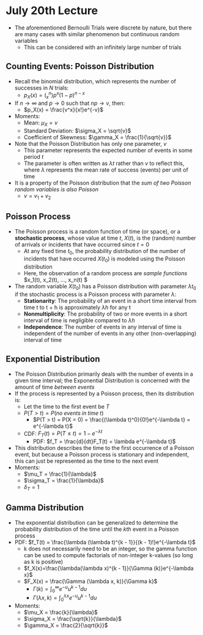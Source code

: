 # July 20th Lecture
- The aforementioned Bernoulli Trials were discrete by nature, but there are many cases with similar phenomenon but continuous random variables
    - This can be considered with an infinitely large number of trials
## Counting Events: Poisson Distribution
- Recall the binomial distribution, which represents the number of successes in $N$ trials:
    - $p_X(x) = (^n_x)p^x(1-p)^{n-x}$
- If $n \rightarrow \infty$ and $p \rightarrow 0$ such that $np \rightarrow v$, then:
    - $p_X(x) = \frac{v^x}{x!}e^{-v}$
- Moments:
    - Mean: $\mu_X = v$
    - Standard Deviation: $\sigma_X = \sqrt{v}$
    - Coefficient of Skewness: $\gamma_X = \frac{1}{\sqrt{v}}$
- Note that the Poisson Distribution has only one parameter, $v$
    - This parameter represents the expected number of events in some period *t*
    - The parameter is often written as $\lambda t$ rather than $v$ to reflect this, where $\lambda$ represents the mean rate of success (events) per unit of time
- It is a property of the Poisson distribution that the *sum of two Poisson random variables is also Poisson*
    - $v = v_1 +v_2$
## Poisson Process
- The Poisson process is a random function of time (or space), or a **stochastic process**, whose value at time $t$, $X(t)$, is the (random) number of arrivals or incidents that have occurred since $t = 0$
    - At any fixed time $t_0$, the probability distribution of the number of incidents that have occurred $X(t_0)$ is modeled using the Poisson distribution
    - Here, the observation of a random process are *sample functions* $x_1(t), x_2(t), ..., x_n(t) $
- The random variable $X(t_0)$ has a Poisson distribution with parameter $\lambda t_0$ if the stochastic process is a Poisson process with parameter $\lambda$:
    - **Stationarity**: The probability of an event in a short time interval from time t to t + h is approximately $\lambda h$ for any t
    - **Nonmultiplicity**: The probability of two or more events in a short interval of time is negligible compared to $\lambda h$
    - **Independence**: The number of events in any interval of time is independent of the number of events in any other (non-overlapping) interval of time
## Exponential Distribution
- The Poisson Distribution primarily deals with the number of events in a given time interval; the Exponential Distribution is concerned with the amount of time *between events*
- If the process is represented by a Poisson process, then its distribution is:
    - Let the time to the first event be $T$
    - $P(T > t) = P(no \; events \; in \; time \; t)$
        - $P(T > t) = P(X = 0) = \frac{(\lambda t)^0}{0!}e^{-\lambda t} = e^{-\lambda t}$
    - CDF: $F_T(t) = P(T \leq t) = 1 - e^{-\lambda t}$
        - PDF: $f_T = \frac{d}{dt}F_T(t) = \lambda e^{-\lambda t}$
- This distribution describes the time to the first occurrence of a Poisson event, but because a Poisson process is stationary and independent, this can just be represented as the time to the next event
- Moments:
    - $\mu_T = \frac{1}{\lambda}$
    - $\sigma_T = \frac{1}{\lambda}$
    - $\delta_T = 1$
## Gamma Distribution
- The exponential distribution can be generalized to determine the probability distribution of the time until the $kth$ event in a Poisson process
- PDF: $f_T(t) = \frac{\lambda (\lambda t)^{k - 1}}{(k - 1)!}e^{-\lambda t}$
    - k does not necessarily need to be an integer, so the gamma function can be used to compute factorials of non-integer k-values (so long as k is positive)
    - $f_X(x)=\frac{\lambda(\lambda x)^{k - 1}}{\Gamma (k)}e^{-\lambda x}$
    - $F_X(x) = \frac{\Gamma (\lambda x, k)}{\Gamma k}$
        - $\Gamma(k) = \int_0^\infty e^{-u}u^{k - 1}du$
        - $\Gamma(\lambda x, k) = \int_0^{\lambda x } e^{-u}u^{k - 1}du$
- Moments:
    - $\mu_X = \frac{k}{\lambda}$
    - $\sigma_X = \frac{\sqrt{k}}{\lambda}$
    - $\gamma_X = \frac{2}{\sqrt{k}}$